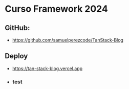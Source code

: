 # Curso Framework 2024

## GitHub:
- https://github.com/samuelperezcode/TanStack-Blog

## Deploy
- https://tan-stack-blog.vercel.app

- ### test
